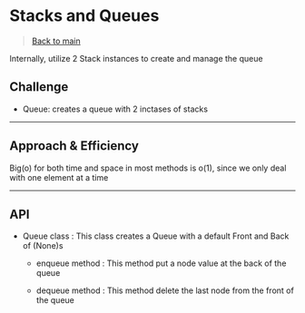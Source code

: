 # Stacks and Queues

> [Back to main](../README.md)

Internally, utilize 2 Stack instances to create and manage the queue


## Challenge


- Queue: creates a queue with 2 inctases of stacks

---

## Approach & Efficiency

Big(o) for both time and space in most methods is o(1), since we only deal with one element at a time

---

## API



- Queue class : This class creates a Queue with a default Front and Back of (None)s

    - enqueue method : This method put a node value at the back of the queue

    - dequeue method : This method delete the last node from the front of the queue

    